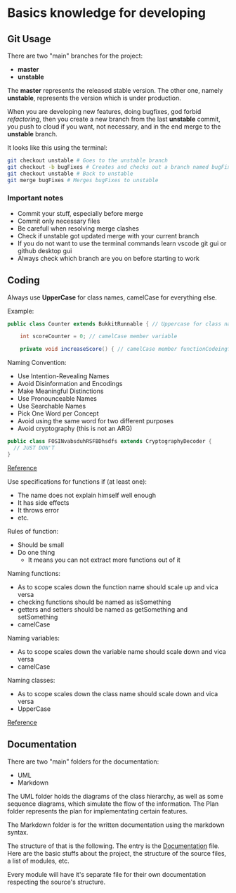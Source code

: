 # Basics knowledge for developing

## Git Usage

There are two "main" branches for the project:

- __master__
- __unstable__

The __master__ represents the released stable version.
The other one, namely __unstable__, represents the version which is under production.

When you are developing new features, doing bugfixes, god forbid *refactoring*,
then you create a new branch from the last __unstable__ commit, you push to cloud if you want, not necessary,
and in the end merge to the __unstable__ branch.

It looks like this using the terminal:

``` bash
git checkout unstable # Goes to the unstable branch 
git checkout -b bugFixes # Creates and checks out a branch named bugFixes
git checkout unstable # Back to unstable
git merge bugFixes # Merges bugFixes to unstable
```

### Important notes

- Commit your stuff, especially before merge
- Commit only necessary files
- Be carefull when resolving merge clashes
- Check if unstable got updated merge with your current branch
- If you do not want to use the terminal commands learn vscode git gui or github desktop gui
- Always check which branch are you on before starting to work

## Coding

Always use __UpperCase__ for class names, camelCase for everything else.

Example:

```Java
public class Counter extends BukkitRunnable { // Uppercase for class names

    int scoreCounter = 0; // camelCase member variable

    private void increaseScore() { // camelCase member functionCodeingfects
```

Naming Convention:

- Use Intention-Revealing Names
- Avoid Disinformation and Encodings
- Make Meaningful Distinctions
- Use Pronounceable Names
- Use Searchable Names
- Pick One Word per Concept
- Avoid using the same word for two different purposes
- Avoid cryptography (this is not an ARG)

```Java
public class FOSINvabsduhRSFBDhsdfs extends CryptographyDecoder {
  // JUST DON'T
}
```

[Reference](https://dzone.com/articles/naming-conventions-from-uncle-bobs-clean-code-phil)

Use specifications for functions if (at least one):

- The name does not explain himself well enough
- It has side effects
- It throws error
- etc.

Rules of function:

- Should be small
- Do one thing
  - It means you can not extract more functions out of it

Naming functions:

- As to scope scales down the function name should scale up and vica versa
- checking functions should be named as isSomething
- getters and setters should be named as getSomething and setSomething
- camelCase

Naming variables:

- As to scope scales down the variable name should scale down and vica versa
- camelCase

Naming classes:

- As to scope scales down the class name should scale down and vica versa
- UpperCase

[Reference](https://www.youtube.com/playlist?list=PLmmYSbUCWJ4x1GO839azG_BBw8rkh-zOj)

## Documentation

There are two "main" folders for the documentation:

- UML
- Markdown

The UML folder holds the diagrams of the class hierarchy, as well as some sequence
diagrams, which simulate the flow of the information.
The Plan folder represents the plan for implementating certain features.

The Markdown folder is for the written documentation using the markdown syntax.

The structure of that is the following. The entry is the [Documentation](Documentation.md) file.
Here are the basic stuffs about the project, the structure of the source files, a list of modules, etc.

Every module will have it's separate file for their own documentation respecting the source's structure.
